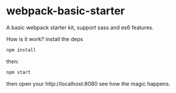 # webpack-basic-starter
A basic webpack starter kit, support sass and  es6 features.

How is it work? install the deps
```bash
npm install
```

then:
```bash
npm start
```

then open your http://localhost:8080 see how the magic happens.
